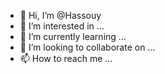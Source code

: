 - 👋 Hi, I’m @Hassouy
- 👀 I’m interested in ...
- 🌱 I’m currently learning ...
- 💞️ I’m looking to collaborate on ...
- 📫 How to reach me ...

<!---
Hassouy/Hassouy is a ✨ special ✨ repository because its `README.md` (this file) appears on your GitHub profile.
You can click the Preview link to take a look at your changes.
--->
